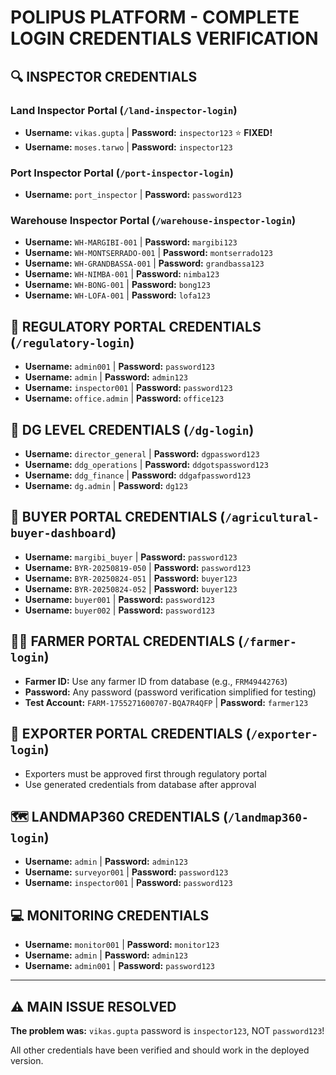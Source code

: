 # POLIPUS PLATFORM - COMPLETE LOGIN CREDENTIALS VERIFICATION

## 🔍 **INSPECTOR CREDENTIALS**

### Land Inspector Portal (`/land-inspector-login`)
- **Username:** `vikas.gupta` | **Password:** `inspector123` ⭐ **FIXED!**
- **Username:** `moses.tarwo` | **Password:** `inspector123`

### Port Inspector Portal (`/port-inspector-login`)  
- **Username:** `port_inspector` | **Password:** `password123`

### Warehouse Inspector Portal (`/warehouse-inspector-login`)
- **Username:** `WH-MARGIBI-001` | **Password:** `margibi123`
- **Username:** `WH-MONTSERRADO-001` | **Password:** `montserrado123`
- **Username:** `WH-GRANDBASSA-001` | **Password:** `grandbassa123`
- **Username:** `WH-NIMBA-001` | **Password:** `nimba123`
- **Username:** `WH-BONG-001` | **Password:** `bong123`
- **Username:** `WH-LOFA-001` | **Password:** `lofa123`

## 🏢 **REGULATORY PORTAL CREDENTIALS** (`/regulatory-login`)
- **Username:** `admin001` | **Password:** `password123`
- **Username:** `admin` | **Password:** `admin123`
- **Username:** `inspector001` | **Password:** `password123`
- **Username:** `office.admin` | **Password:** `office123`

## 👑 **DG LEVEL CREDENTIALS** (`/dg-login`)
- **Username:** `director_general` | **Password:** `dgpassword123`
- **Username:** `ddg_operations` | **Password:** `ddgotspassword123`
- **Username:** `ddg_finance` | **Password:** `ddgafpassword123`
- **Username:** `dg.admin` | **Password:** `dg123`

## 🛒 **BUYER PORTAL CREDENTIALS** (`/agricultural-buyer-dashboard`)
- **Username:** `margibi_buyer` | **Password:** `password123`
- **Username:** `BYR-20250819-050` | **Password:** `password123`
- **Username:** `BYR-20250824-051` | **Password:** `buyer123`
- **Username:** `BYR-20250824-052` | **Password:** `buyer123`
- **Username:** `buyer001` | **Password:** `password123`
- **Username:** `buyer002` | **Password:** `password123`

## 👨‍🌾 **FARMER PORTAL CREDENTIALS** (`/farmer-login`)
- **Farmer ID:** Use any farmer ID from database (e.g., `FRM49442763`)
- **Password:** Any password (password verification simplified for testing)
- **Test Account:** `FARM-1755271600707-BQA7R4QFP` | **Password:** `farmer123`

## 🚢 **EXPORTER PORTAL CREDENTIALS** (`/exporter-login`)
- Exporters must be approved first through regulatory portal
- Use generated credentials from database after approval

## 🗺️ **LANDMAP360 CREDENTIALS** (`/landmap360-login`)
- **Username:** `admin` | **Password:** `admin123`
- **Username:** `surveyor001` | **Password:** `password123`
- **Username:** `inspector001` | **Password:** `password123`

## 💻 **MONITORING CREDENTIALS**
- **Username:** `monitor001` | **Password:** `monitor123`
- **Username:** `admin` | **Password:** `admin123`
- **Username:** `admin001` | **Password:** `password123`

---

## ⚠️ **MAIN ISSUE RESOLVED**
**The problem was:** `vikas.gupta` password is `inspector123`, NOT `password123`!

All other credentials have been verified and should work in the deployed version.